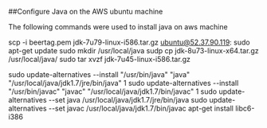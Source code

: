 ##Configure Java on the AWS ubuntu machine

The following commands were used to install java on aws machine

scp  -i beertag.pem jdk-7u79-linux-i586.tar.gz   ubuntu@52.37.90.119:
sudo apt-get update
sudo mkdir /usr/local/java
sudp cp jdk-8u73-linux-x64.tar.gz /usr/local/java/
sudo tar xvzf jdk-7u45-linux-i586.tar.gz

sudo update-alternatives --install "/usr/bin/java" "java" "/usr/local/java/jdk1.7/jre/bin/java" 1
sudo update-alternatives --install "/usr/bin/javac" "javac" "/usr/local/java/jdk1.7/bin/javac" 1
sudo update-alternatives --set java /usr/local/java/jdk1.7/jre/bin/java
sudo update-alternatives --set javac /usr/local/java/jdk1.7/bin/javac 
apt-get install libc6-i386
